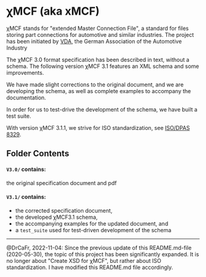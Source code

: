 # &chi;MCF (aka xMCF)

&chi;MCF stands for "extended Master Connection File", a standard for files storing part connections for automotive and similar industries. 
The project has been initiated by [VDA](https://www.vda.de/en.html), the German Association of the Automotive Industry

The &chi;MCF 3.0 format specification has been described in text, without a schema. 
The following version &chi;MCF 3.1 features an XML schema and some improvements.

We have made slight corrections to the original document, and 
we are developing the schema, as well as complete examples to accompany the documentation.

In order for us to test-drive the development of the schema, we have built a test suite.

With version &chi;MCF 3.1.1, we strive for ISO standardization, see [ISO/DPAS 8329](https://www.iso.org/standard/83119.html).


## Folder Contents

#### `V3.0/` contains:
the original specification document and pdf

#### `V3.1/` contains:

* the corrected specification document, 
* the developed χMCF3.1 schema,
* the accompanying examples for the updated document, and
* a `test_suite` used for test-driven development of the schema


---

@DrCaFr, 2022-11-04: Since the previous update of this README.md-file (2020-05-30), the topic of this project has been significantly expanded. 
It is no longer about "Create XSD for &chi;MCF", but rather about ISO standardization. I have modified this README.md file accordingly.

